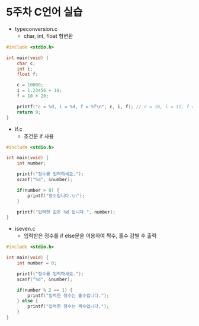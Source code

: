 # 5주차 C언어 실습
  - typeconversion.c
    - char, int, float 형변환
```c
#include <stdio.h>

int main(void) {
    char c;
    int i;
    float f;

    c = 10000;
    i = 1.23456 + 10;
    f = 10 + 20;

    printf("c = %d, i = %d, f = %f\n", c, i, f); // c = 16, i = 11, f = 30.000000
    return 0;
}
```
  - if.c
    - 조건문 if 사용
```c
#include <stdio.h>

int main(void) {
    int number;

    printf("정수를 입력하세요.");
    scanf("%d", &number);

    if(number > 0) {
        printf("양수입니다.\n");
    }

    printf("입력한 값은 %d 입니다.", number);
}
```
  - iseven.c
    - 입력받은 정수를 if else문을 이용하여 짝수, 홀수 감별 후 출력
```c
#include <stdio.h>

int main(void) {
    int number = 0;

    printf("정수를 입력하세요.");
    scanf("%d", &number);

    if(number % 2 == 1) {
        printf("입력한 정수는 홀수입니다.");
    } else {
        printf("입력한 정수는 짝수입니다.");
    }
}
```
